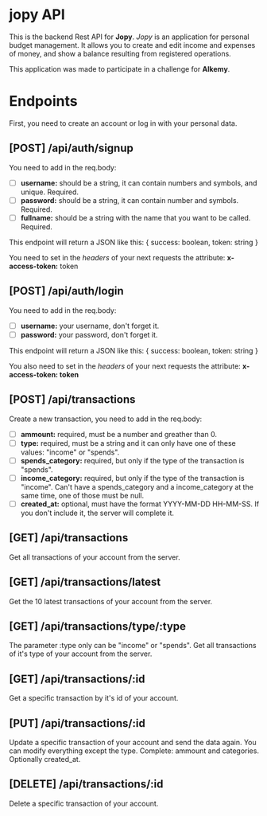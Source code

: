 # jopy API

This is the backend Rest API for **Jopy**.
*Jopy* is an application for personal budget management. It allows you to create and edit income and expenses of money, and show a balance resulting from registered operations.

This application was made to participate in a challenge for **Alkemy**.


# Endpoints

First, you need to create an account or log in with your personal data.

## [POST] /api/auth/signup

You need to add in the req.body:

 - [ ] **username:** should be a string, it can contain numbers and symbols, and unique. Required.
 - [ ] **password:** should be a string, it can contain number and symbols. Required.
 - [ ] **fullname:** should be a string with the name that you want to be called. Required.

This endpoint will return a JSON like this: 
{
	success: boolean,
	token: string
}

You need to set in the *headers* of your next requests the attribute:
**x-access-token:** token

## [POST] /api/auth/login

You need to add in the req.body:

 - [ ] **username:** your username, don't forget it.
 - [ ] **password:** your password, don't forget it.

This endpoint will return a JSON like this: 
{
	success: boolean,
	token: string
}

You also need to set in the *headers* of your next requests the attribute:
**x-access-token: token**

## [POST] /api/transactions

Create a new transaction, you need to add in the req.body:

 - [ ] **ammount:** required, must be a number and greather than 0.
 - [ ] **type:** required, must be a string and it can only have one of these values: "income" or "spends".
 - [ ] **spends_category:** required, but only if the type of the transaction is "spends".
 - [ ] **income_category:** required, but only if the type of the transaction is "income". Can't have a spends_category and a income_category at the same time, one of those must be null.
 - [ ] **created_at:** optional, must have the format YYYY-MM-DD HH-MM-SS. If you don't include it, the server will complete it.

##  [GET] /api/transactions

Get all transactions of your account from the server.

## [GET] /api/transactions/latest

Get the 10 latest transactions of your account from the server.

## [GET] /api/transactions/type/:type

The parameter :type only can be "income" or "spends". Get all transactions of it's type of your account from the server.

## [GET] /api/transactions/:id

Get a specific transaction by it's id of your account.

## [PUT] /api/transactions/:id

Update a specific transaction of your account and send the data again. You can modify everything except the type. Complete: ammount and categories. Optionally created_at.

## [DELETE] /api/transactions/:id
Delete a specific transaction of your account.
